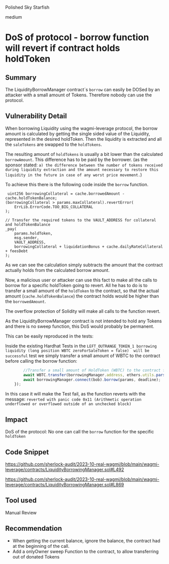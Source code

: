 Polished Sky Starfish

medium

# DoS of protocol - borrow function will revert if contract holds holdToken
## Summary

The LiquidityBorrowManager contract´s `borrow` can easily be DOSed by an attacker  with a small amount of Tokens. 
Therefore nobody can use the protocol.

## Vulnerability Detail

When borrowing Liquidity using the wagmi-leverage protocol, the borrow amount is calculated by getting the single sided value of the Liquidity, represented in the desired holdToken.
Then the liquidity is extracted and all the `saleTokens` are swapped to the `holdTokens`. 

The resulting amount of `holdTokens` is usually a bit lower than the calculated `borrowAmount`.
This difference has to be paid by the borrower. (as the sponsor stated: `a) the difference between the number of tokens received during liquidity extraction and the amount necessary to restore this liquidity in the future in case of any worst price movement.`)

To achieve this there is the following code inside the `borrow` function.

```solidity
 uint256 borrowingCollateral = cache.borrowedAmount - cache.holdTokenBalance;
(borrowingCollateral > params.maxCollateral).revertError(
    ErrLib.ErrorCode.TOO_BIG_COLLATERAL
);

// Transfer the required tokens to the VAULT_ADDRESS for collateral and holdTokenBalance
_pay(
    params.holdToken,
    msg.sender,
    VAULT_ADDRESS,
    borrowingCollateral + liquidationBonus + cache.dailyRateCollateral + feesDebt
);
```
As we can see the calculation simply subtracts the amount that the contract actually holds from the calculated borrow amount.

Now, a malicious user or attacker can use this fact to make all the calls to borrow for a specific holdToken going to revert.
All he has to do is to transfer a small amount of the `holdToken` to the contract, so that the actual amount (`cache.holdTokenBalance`)  the contract holds would be higher than the `borrowedAmount`. 

The overflow protection of Solidity will make all calls to the function revert.

As the LiquidityBorrowManager contract is not intended to hold any Tokens and there is no sweep function, this DoS would probably be permanent.

This can be easily reproduced in the tests:

Inside the existing Hardhat Tests in the `LEFT_OUTRANGE_TOKEN_1 borrowing liquidity (long position WBTC zeroForSaleToken = false)  will be successful` test we simply transfer a small amount of WBTC to the contract before calling the borrow function:

```typescript
        //Transfer a small amount of HoldToken (WBTC) to the contract first:
        await WBTC.transfer(borrowingManager.address, ethers.utils.parseUnits("0.0009", 8)) ;
        await borrowingManager.connect(bob).borrow(params, deadline);
    });
```

In this case it will make the Test fail, as the function reverts with the message: `reverted with panic code 0x11 (Arithmetic operation underflowed or overflowed outside of an unchecked block)`


## Impact

DoS of the protocol: No one can call the `borrow` function for the specific `holdToken` 

## Code Snippet

https://github.com/sherlock-audit/2023-10-real-wagmi/blob/main/wagmi-leverage/contracts/LiquidityBorrowingManager.sol#L492

https://github.com/sherlock-audit/2023-10-real-wagmi/blob/main/wagmi-leverage/contracts/LiquidityBorrowingManager.sol#L869

## Tool used

Manual Review

## Recommendation

- When getting the current balance, ignore the balance, the contract had at the beginning of the call. 
- Add a onlyOwner sweep Function to the contract, to allow transferring out of donated Tokens
